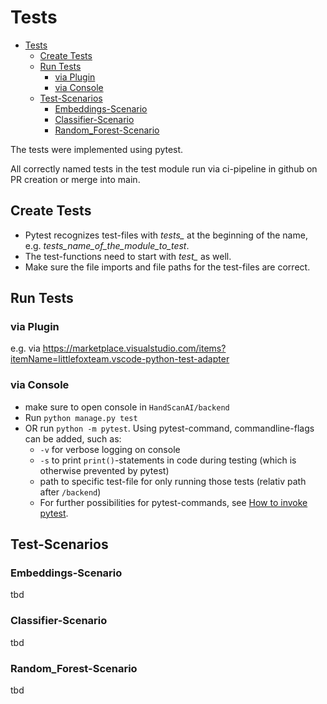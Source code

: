 # Tests

- [Tests](#tests)
  - [Create Tests](#create-tests)
  - [Run Tests](#run-tests)
    - [via Plugin](#via-plugin)
    - [via Console](#via-console)
  - [Test-Scenarios](#test-scenarios)
    - [Embeddings-Scenario](#embeddings-scenario)
    - [Classifier-Scenario](#classifier-scenario)
    - [Random\_Forest-Scenario](#random_forest-scenario)

The tests were implemented using pytest.

All correctly named tests in the test module run via ci-pipeline in github on PR creation or merge into main.

## Create Tests

- Pytest recognizes test-files with *tests_* at the beginning of the name, e.g. *tests_name_of_the_module_to_test*.
- The test-functions need to start with *test_* as well.
- Make sure the file imports and file paths for the test-files are correct.

## Run Tests

### via Plugin

e.g. via <https://marketplace.visualstudio.com/items?itemName=littlefoxteam.vscode-python-test-adapter>

### via Console

- make sure to open console in `HandScanAI/backend`
- Run `python manage.py test`
- OR run `python -m pytest`.
Using pytest-command, commandline-flags can be added, such as:
  - `-v` for verbose logging on console
  - `-s` to print `print()`-statements in code during testing (which is otherwise prevented by pytest)
  - path to specific test-file for only running those tests (relativ path after `/backend`)
  - For further possibilities for pytest-commands, see [How to invoke pytest](https://docs.pytest.org/en/stable/how-to/usage.html).

## Test-Scenarios

### Embeddings-Scenario

tbd

### Classifier-Scenario

tbd

### Random_Forest-Scenario

tbd
